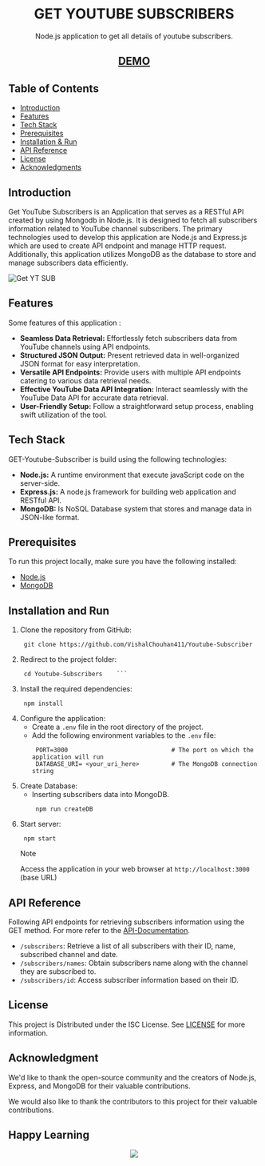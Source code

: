 <h1 align="center"> 
GET YOUTUBE SUBSCRIBERS
</h1>
<p align="center">Node.js application to get all details of youtube subscribers.</p>


<h2 align='center'>
<a href='https://get-youtube-subscribers-eight.vercel.app/' target="_blank">DEMO</a>
</h2>

## Table of Contents

- [Introduction ](#introduction)
- [Features ](#features)
- [Tech Stack ](#tech-stack)
- [Prerequisites ](#prerequisites)
- [Installation & Run](#installation-and-run)
- [API Reference ](#api-reference)
- [License ](#license)
- [Acknowledgments ](#acknowledgments)


## Introduction
Get YouTube Subscribers is an Application that serves as a RESTful API created by using Mongodb in Node.js. It is designed to fetch all subscribers information related to YouTube channel subscribers. The primary technologies used to develop this application are Node.js and Express.js which are used to create API endpoint and manage HTTP request. Additionally, this application utilizes MongoDB as the database to store and manage subscribers data efficiently.

![Get YT SUB](https://github.com/Abhi1o/GET-YOUTUBE-SUBSCRIBERS/assets/87490161/7e4f4776-cd79-4577-bb26-2ef06b30fa0a)

## Features
Some features of this application :
- **Seamless Data Retrieval:** Effortlessly fetch subscribers data from YouTube channels using API endpoints.
- **Structured JSON Output:** Present retrieved data in well-organized JSON format for easy interpretation.
- **Versatile API Endpoints:** Provide users with multiple API endpoints catering to various data retrieval needs.
- **Effective YouTube Data API Integration:** Interact seamlessly with the YouTube Data API for accurate data retrieval.
- **User-Friendly Setup:** Follow a straightforward setup process, enabling swift utilization of the tool.

## Tech Stack
GET-Youtube-Subscriber is build using the following technologies:

- **Node.js:** A runtime environment that execute javaScript code on the server-side.
- **Express.js:** A node.js framework for building web application and RESTful API.
- **MongoDB:** Is NoSQL Database system that stores and manage data in JSON-like format.

## Prerequisites

To run this project locally, make sure you have the following installed:

- [Node.js](https://nodejs.org/)
- [MongoDB](https://www.mongodb.com/)

## Installation and Run
1. Clone the repository from GitHub:
    ```
     git clone https://github.com/VishalChouhan411/Youtube-Subscriber
    ```
2. Redirect to the project folder:
    ```
     cd Youtube-Subscribers    ```
3. Install the required dependencies:
    ```
     npm install
    ```
4. Configure the application:
   - Create a `.env` file in the root directory of the project.
   - Add the following environment variables to the `.env` file:
      ```
       PORT=3000                             # The port on which the application will run
       DATABASE_URI= <your_uri_here>         # The MongoDB connection string
      ```
5. Create Database:
    - Inserting subscribers data into MongoDB.
        ```
         npm run createDB
        ```
6. Start server:
    ```
     npm start
    ```
    > [!NOTE]
    > Access the  application in your web browser at `http://localhost:3000` (base URL)


## API Reference
Following API endpoints for retrieving subscribers information using the GET method. For more refer to the [API-Documentation](./API-Documentation.md).

- `/subscribers`: Retrieve a list of all subscribers with their ID, name, subscribed channel and date.
- `/subscribers/names`: Obtain subscribers name along with the channel they are subscribed to.
- `/subscribers/id`: Access subscriber information based on their ID.

## License
This project is Distributed under the ISC License. See [LICENSE](./LICENSE) for more information.

## Acknowledgment
We'd like to thank the open-source community and the creators of Node.js, Express, and MongoDB for their valuable contributions.

We would also like to thank the contributors to this project for their valuable contributions.




## Happy Learning

<p align="center">
<a href="https://github.com/VishalChouhans/Youtube-Subscribers" title="GET youtube subscriber projects">
<img src="https://img.shields.io/badge/GitHub-100000?style=for-the-badge&logo=github&logoColor=white">
    
</a>
</p>








